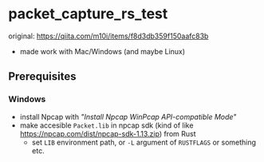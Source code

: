 # packet_capture_rs_test

original: https://qiita.com/m10i/items/f8d3db359f150aafc83b

- made work with Mac/Windows (and maybe Linux)

## Prerequisites

### Windows

- install Npcap with *"Install Npcap WinPcap API-compatible Mode"*
- make accesible `Packet.lib` in npcap sdk (kind of like https://npcap.com/dist/npcap-sdk-1.13.zip) from Rust
  - set `LIB` environment path, or `-L` argument of `RUSTFLAGS` or something etc.